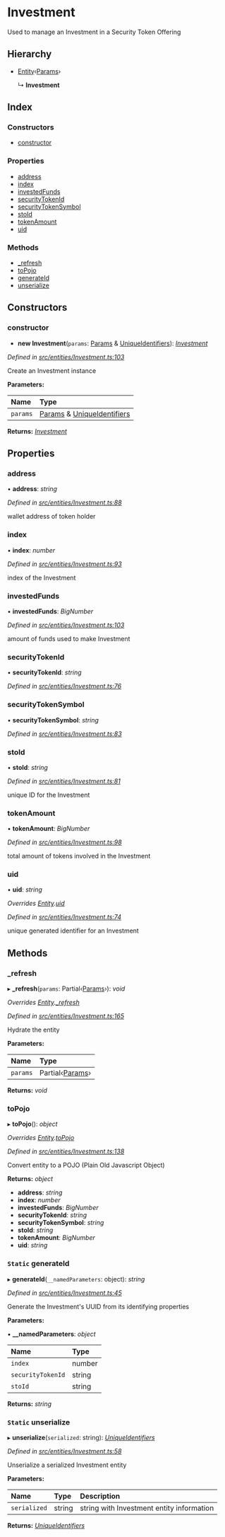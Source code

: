 # Investment

Used to manage an Investment in a Security Token Offering

## Hierarchy

* [Entity](../classes/_entities_entity_.entity.md)‹[Params](../interfaces/_entities_investment_.params.md)›

  ↳ **Investment**

## Index

### Constructors

* [constructor](../classes/_entities_investment_.investment.md#constructor)

### Properties

* [address](../classes/_entities_investment_.investment.md#address)
* [index](../classes/_entities_investment_.investment.md#index)
* [investedFunds](../classes/_entities_investment_.investment.md#investedfunds)
* [securityTokenId](../classes/_entities_investment_.investment.md#securitytokenid)
* [securityTokenSymbol](../classes/_entities_investment_.investment.md#securitytokensymbol)
* [stoId](../classes/_entities_investment_.investment.md#stoid)
* [tokenAmount](../classes/_entities_investment_.investment.md#tokenamount)
* [uid](../classes/_entities_investment_.investment.md#uid)

### Methods

* [\_refresh](../classes/_entities_investment_.investment.md#_refresh)
* [toPojo](../classes/_entities_investment_.investment.md#topojo)
* [generateId](../classes/_entities_investment_.investment.md#static-generateid)
* [unserialize](../classes/_entities_investment_.investment.md#static-unserialize)

## Constructors

### constructor

+ **new Investment**\(`params`: [Params](../interfaces/_entities_investment_.params.md) & [UniqueIdentifiers](../interfaces/_entities_investment_.uniqueidentifiers.md)\): [_Investment_](../classes/_entities_investment_.investment.md)

_Defined in_ [_src/entities/Investment.ts:103_](https://github.com/PolymathNetwork/polymath-sdk/blob/e8bbc1e/src/entities/Investment.ts#L103)

Create an Investment instance

**Parameters:**

| Name | Type |
| :--- | :--- |
| `params` | [Params](../interfaces/_entities_investment_.params.md) & [UniqueIdentifiers](../interfaces/_entities_investment_.uniqueidentifiers.md) |

**Returns:** [_Investment_](../classes/_entities_investment_.investment.md)

## Properties

### address

• **address**: _string_

_Defined in_ [_src/entities/Investment.ts:88_](https://github.com/PolymathNetwork/polymath-sdk/blob/e8bbc1e/src/entities/Investment.ts#L88)

wallet address of token holder

### index

• **index**: _number_

_Defined in_ [_src/entities/Investment.ts:93_](https://github.com/PolymathNetwork/polymath-sdk/blob/e8bbc1e/src/entities/Investment.ts#L93)

index of the Investment

### investedFunds

• **investedFunds**: _BigNumber_

_Defined in_ [_src/entities/Investment.ts:103_](https://github.com/PolymathNetwork/polymath-sdk/blob/e8bbc1e/src/entities/Investment.ts#L103)

amount of funds used to make Investment

### securityTokenId

• **securityTokenId**: _string_

_Defined in_ [_src/entities/Investment.ts:76_](https://github.com/PolymathNetwork/polymath-sdk/blob/e8bbc1e/src/entities/Investment.ts#L76)

### securityTokenSymbol

• **securityTokenSymbol**: _string_

_Defined in_ [_src/entities/Investment.ts:83_](https://github.com/PolymathNetwork/polymath-sdk/blob/e8bbc1e/src/entities/Investment.ts#L83)

### stoId

• **stoId**: _string_

_Defined in_ [_src/entities/Investment.ts:81_](https://github.com/PolymathNetwork/polymath-sdk/blob/e8bbc1e/src/entities/Investment.ts#L81)

unique ID for the Investment

### tokenAmount

• **tokenAmount**: _BigNumber_

_Defined in_ [_src/entities/Investment.ts:98_](https://github.com/PolymathNetwork/polymath-sdk/blob/e8bbc1e/src/entities/Investment.ts#L98)

total amount of tokens involved in the Investment

### uid

• **uid**: _string_

_Overrides_ [_Entity_](../classes/_entities_entity_.entity.md)_._[_uid_](../classes/_entities_entity_.entity.md#abstract-uid)

_Defined in_ [_src/entities/Investment.ts:74_](https://github.com/PolymathNetwork/polymath-sdk/blob/e8bbc1e/src/entities/Investment.ts#L74)

unique generated identifier for an Investment

## Methods

### \_refresh

▸ **\_refresh**\(`params`: Partial‹[Params](../interfaces/_entities_investment_.params.md)›\): _void_

_Overrides_ [_Entity_](../classes/_entities_entity_.entity.md)_._[_\_refresh_](../classes/_entities_entity_.entity.md#abstract-_refresh)

_Defined in_ [_src/entities/Investment.ts:165_](https://github.com/PolymathNetwork/polymath-sdk/blob/e8bbc1e/src/entities/Investment.ts#L165)

Hydrate the entity

**Parameters:**

| Name | Type |
| :--- | :--- |
| `params` | Partial‹[Params](../interfaces/_entities_investment_.params.md)› |

**Returns:** _void_

### toPojo

▸ **toPojo**\(\): _object_

_Overrides_ [_Entity_](../classes/_entities_entity_.entity.md)_._[_toPojo_](../classes/_entities_entity_.entity.md#abstract-topojo)

_Defined in_ [_src/entities/Investment.ts:138_](https://github.com/PolymathNetwork/polymath-sdk/blob/e8bbc1e/src/entities/Investment.ts#L138)

Convert entity to a POJO \(Plain Old Javascript Object\)

**Returns:** _object_

* **address**: _string_
* **index**: _number_
* **investedFunds**: _BigNumber_
* **securityTokenId**: _string_
* **securityTokenSymbol**: _string_
* **stoId**: _string_
* **tokenAmount**: _BigNumber_
* **uid**: _string_

### `Static` generateId

▸ **generateId**\(`__namedParameters`: object\): _string_

_Defined in_ [_src/entities/Investment.ts:45_](https://github.com/PolymathNetwork/polymath-sdk/blob/e8bbc1e/src/entities/Investment.ts#L45)

Generate the Investment's UUID from its identifying properties

**Parameters:**

▪ **\_\_namedParameters**: _object_

| Name | Type |
| :--- | :--- |
| `index` | number |
| `securityTokenId` | string |
| `stoId` | string |

**Returns:** _string_

### `Static` unserialize

▸ **unserialize**\(`serialized`: string\): [_UniqueIdentifiers_](../interfaces/_entities_investment_.uniqueidentifiers.md)

_Defined in_ [_src/entities/Investment.ts:58_](https://github.com/PolymathNetwork/polymath-sdk/blob/e8bbc1e/src/entities/Investment.ts#L58)

Unserialize a serialized Investment entity

**Parameters:**

| Name | Type | Description |
| :--- | :--- | :--- |
| `serialized` | string | string with Investment entity information |

**Returns:** [_UniqueIdentifiers_](../interfaces/_entities_investment_.uniqueidentifiers.md)

